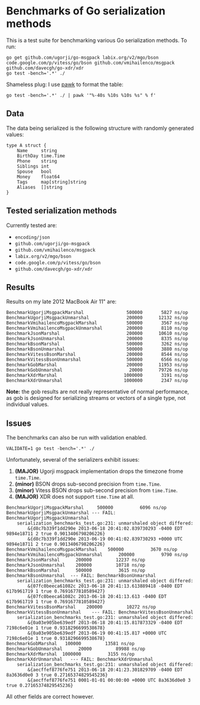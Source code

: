 # Benchmarks of Go serialization methods

This is a test suite for benchmarking various Go serialization methods.
To run:

```
go get github.com/ugorji/go-msgpack labix.org/v2/mgo/bson code.google.com/p/vitess/go/bson github.com/vmihailenco/msgpack github.com/davecgh/go-xdr/xdr
go test -bench='.*' ./
```

Shameless plug: I use [pawk](https://github.com/alecthomas/pawk) to format the table:

```
go test -bench='.*' ./ | pawk '"%-40s %10s %10s %s" % f'
```

## Data

The data being serialized is the following structure with randomly generated values:

```
type A struct {
	Name     string
	BirthDay time.Time
	Phone    string
	Siblings int
	Spouse   bool
	Money    float64
	Tags     map[string]string
	Aliases  []string
}
```

## Tested serialization methods

Currently tested are:

- `encoding/json`
- `github.com/ugorji/go-msgpack`
- `github.com/vmihailenco/msgpack`
- `labix.org/v2/mgo/bson`
- `code.google.com/p/vitess/go/bson`
- `github.com/davecgh/go-xdr/xdr`

## Results

Results on my late 2012 MacBook Air 11" are:

```
BenchmarkUgorjiMsgpackMarshal                500000       5827 ns/op
BenchmarkUgorjiMsgpackUnmarshal              200000      12132 ns/op
BenchmarkVmihailencoMsgpackMarshal           500000       3567 ns/op
BenchmarkVmihailencoMsgpackUnmarshal         200000       8110 ns/op
BenchmarkJsonMarshal                         200000      10610 ns/op
BenchmarkJsonUnmarshal                       200000       8335 ns/op
BenchmarkBsonMarshal                         500000       3262 ns/op
BenchmarkBsonUnmarshal                       500000       3880 ns/op
BenchmarkVitessBsonMarshal                   200000       8544 ns/op
BenchmarkVitessBsonUnmarshal                 500000       6566 ns/op
BenchmarkGobMarshal                          200000      11953 ns/op
BenchmarkGobUnmarshal                         20000      79726 ns/op
BenchmarkXdrMarshal                         1000000       3191 ns/op
BenchmarkXdrUnmarshal                       1000000       2347 ns/op
```

**Note:** the gob results are not really representative of normal performance, as gob is designed for serializing streams or vectors of a single type, not individual values.


## Issues

The benchmarks can also be run with validation enabled.

```
VALIDATE=1 go test -bench='.*' ./
```

Unfortunately, several of the serializers exhibit issues:

1. **(MAJOR)** Ugorji msgpack implementation drops the timezone frome `time.Time`.
2. **(minor)** BSON drops sub-second precision from `time.Time`.
3. **(minor)** Vitess BSON drops sub-second precision from `time.Time`.
4. **(MAJOR)** XDR does not support `time.Time` at all.

```
BenchmarkUgorjiMsgpackMarshal     500000          6096 ns/op
BenchmarkUgorjiMsgpackUnmarshal --- FAIL: BenchmarkUgorjiMsgpackUnmarshal
    serialization_benchmarks_test.go:231: unmarshaled object differed:
        &{d8c7b339f1dd290e 2013-06-18 20:41:02.839730293 -0400 EDT 9894e18711 2 true 0.9013406798206226}
        &{d8c7b339f1dd290e 2013-06-19 00:41:02.839730293 +0000 UTC 9894e18711 2 true 0.9013406798206226}
BenchmarkVmihailencoMsgpackMarshal    500000          3670 ns/op
BenchmarkVmihailencoMsgpackUnmarshal      200000          9790 ns/op
BenchmarkJsonMarshal      200000         12237 ns/op
BenchmarkJsonUnmarshal    200000         10718 ns/op
BenchmarkBsonMarshal      500000          3615 ns/op
BenchmarkBsonUnmarshal  --- FAIL: BenchmarkBsonUnmarshal
    serialization_benchmarks_test.go:231: unmarshaled object differed:
        &{07fc0beeca61082c 2013-06-18 20:41:13.613889418 -0400 EDT 617b961719 1 true 0.7691677810589427}
        &{07fc0beeca61082c 2013-06-18 20:41:13.613 -0400 EDT 617b961719 1 true 0.7691677810589427}
BenchmarkVitessBsonMarshal    200000         10272 ns/op
BenchmarkVitessBsonUnmarshal    --- FAIL: BenchmarkVitessBsonUnmarshal
    serialization_benchmarks_test.go:231: unmarshaled object differed:
        &{0a03e905be639edf 2013-06-18 20:41:15.817873329 -0400 EDT 7198c6e01e 1 true 0.9318296699538678}
        &{0a03e905be639edf 2013-06-19 00:41:15.817 +0000 UTC 7198c6e01e 1 true 0.9318296699538678}
BenchmarkGobMarshal   100000         13581 ns/op
BenchmarkGobUnmarshal      20000         89988 ns/op
BenchmarkXdrMarshal  1000000          3155 ns/op
BenchmarkXdrUnmarshal   --- FAIL: BenchmarkXdrUnmarshal
    serialization_benchmarks_test.go:231: unmarshaled object differed:
        &{aecffef8776fe751 2013-06-18 20:41:23.301829709 -0400 EDT 8a3636d0e0 3 true 0.27165374829545236}
        &{aecffef8776fe751 0001-01-01 00:00:00 +0000 UTC 8a3636d0e0 3 true 0.27165374829545236}
```

All other fields are correct however.
